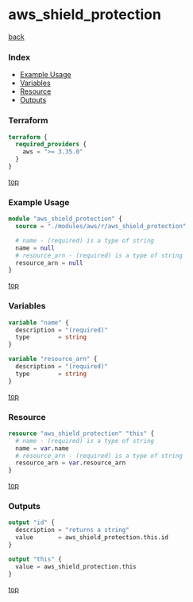 # aws_shield_protection

[back](../aws.md)

### Index

- [Example Usage](#example-usage)
- [Variables](#variables)
- [Resource](#resource)
- [Outputs](#outputs)

### Terraform

```terraform
terraform {
  required_providers {
    aws = ">= 3.35.0"
  }
}
```

[top](#index)

### Example Usage

```terraform
module "aws_shield_protection" {
  source = "./modules/aws/r/aws_shield_protection"

  # name - (required) is a type of string
  name = null
  # resource_arn - (required) is a type of string
  resource_arn = null
}
```

[top](#index)

### Variables

```terraform
variable "name" {
  description = "(required)"
  type        = string
}

variable "resource_arn" {
  description = "(required)"
  type        = string
}
```

[top](#index)

### Resource

```terraform
resource "aws_shield_protection" "this" {
  # name - (required) is a type of string
  name = var.name
  # resource_arn - (required) is a type of string
  resource_arn = var.resource_arn
}
```

[top](#index)

### Outputs

```terraform
output "id" {
  description = "returns a string"
  value       = aws_shield_protection.this.id
}

output "this" {
  value = aws_shield_protection.this
}
```

[top](#index)